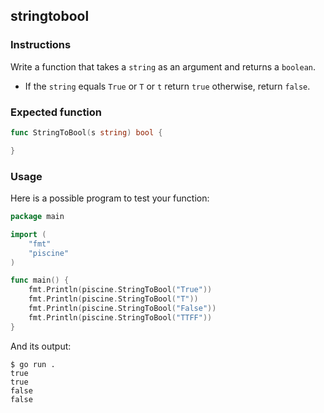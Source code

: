 ## stringtobool

### Instructions

Write a function that takes a `string` as an argument and returns a `boolean`.

- If the `string` equals `True` or `T` or `t` return `true` otherwise, return `false`.


### Expected function

```go
func StringToBool(s string) bool {

}
```

### Usage

Here is a possible program to test your function:

```go
package main

import (
	"fmt"
	"piscine"
)

func main() {
	fmt.Println(piscine.StringToBool("True"))
	fmt.Println(piscine.StringToBool("T"))
	fmt.Println(piscine.StringToBool("False"))
	fmt.Println(piscine.StringToBool("TTFF"))
}
```

And its output:

```console
$ go run .
true
true
false
false
```

